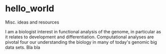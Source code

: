 # hello_world
Misc. ideas and resources

I am a biologist interest in functional analysis of the genome, in particular as it relates to development and differentiation. Computational analyses are pivotal four our understanding the biology in many of today's genomic big data sets. Bla bla
